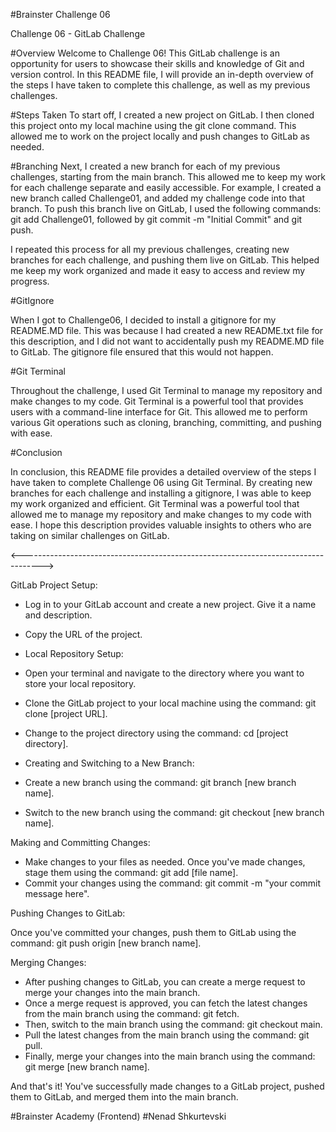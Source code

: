 #Brainster Challenge 06

Challenge 06 - GitLab Challenge

#Overview
Welcome to Challenge 06! This GitLab challenge is an opportunity for users to showcase their skills and knowledge of Git and version control. In this README file, I will provide an in-depth overview of the steps I have taken to complete this challenge, as well as my previous challenges.

#Steps Taken
To start off, I created a new project on GitLab. I then cloned this project onto my local machine using the git clone command. This allowed me to work on the project locally and push changes to GitLab as needed.

#Branching
Next, I created a new branch for each of my previous challenges, starting from the main branch. This allowed me to keep my work for each challenge separate and easily accessible. For example, I created a new branch called Challenge01, and added my challenge code into that branch. To push this branch live on GitLab, I used the following commands: git add Challenge01, followed by git commit -m "Initial Commit" and git push.

I repeated this process for all my previous challenges, creating new branches for each challenge, and pushing them live on GitLab. This helped me keep my work organized and made it easy to access and review my progress.

#GitIgnore

When I got to Challenge06, I decided to install a gitignore for my README.MD file. This was because I had created a new README.txt file for this description, and I did not want to accidentally push my README.MD file to GitLab. The gitignore file ensured that this would not happen.

#Git Terminal

Throughout the challenge, I used Git Terminal to manage my repository and make changes to my code. Git Terminal is a powerful tool that provides users with a command-line interface for Git. This allowed me to perform various Git operations such as cloning, branching, committing, and pushing with ease.

#Conclusion

In conclusion, this README file provides a detailed overview of the steps I have taken to complete Challenge 06 using Git Terminal. By creating new branches for each challenge and installing a gitignore, I was able to keep my work organized and efficient. Git Terminal was a powerful tool that allowed me to manage my repository and make changes to my code with ease. I hope this description provides valuable insights to others who are taking on similar challenges on GitLab.

<----------------------------------------------------------------------------------->

GitLab Project Setup:

- Log in to your GitLab account and create a new project. Give it a name and description.
- Copy the URL of the project.
- Local Repository Setup:

- Open your terminal and navigate to the directory where you want to store your local repository.
- Clone the GitLab project to your local machine using the command: git clone [project URL].
- Change to the project directory using the command: cd [project directory].
- Creating and Switching to a New Branch:

- Create a new branch using the command: git branch [new branch name].
- Switch to the new branch using the command: git checkout [new branch name].

Making and Committing Changes:

- Make changes to your files as needed. Once you've made changes, stage them using the command: git add [file name].
- Commit your changes using the command: git commit -m "your commit message here".

Pushing Changes to GitLab:

Once you've committed your changes, push them to GitLab using the command: git push origin [new branch name].

Merging Changes:

- After pushing changes to GitLab, you can create a merge request to merge your changes into the main branch.
- Once a merge request is approved, you can fetch the latest changes from the main branch using the command: git fetch.
- Then, switch to the main branch using the command: git checkout main.
- Pull the latest changes from the main branch using the command: git pull.
- Finally, merge your changes into the main branch using the command: git merge [new branch name].

And that's it! You've successfully made changes to a GitLab project, pushed them to GitLab, and merged them into the main branch.


#Brainster Academy (Frontend)
#Nenad Shkurtevski